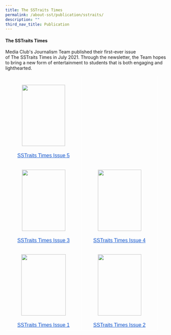 ```yaml
---
title: The SSTraits Times
permalink: /about-sst/publication/sstraits/
description: ""
third_nav_title: Publication
---
```

#### The&nbsp;SSTraits&nbsp;Times

Media Club's Journalism Team published their&nbsp;first-ever issue of&nbsp;The&nbsp;SSTraits&nbsp;Times in July 2021.&nbsp;Through the newsletter, the Team hopes to bring a new form of entertainment to students that is both engaging and lighthearted.

<table style="border:none;border-collapse:collapse;"><colgroup><col width="238"><col width="238"></colgroup><tbody><tr style="height:212.98828125pt"><td style="border-left:solid #ffffff 1pt;border-right:solid #ffffff 1pt;border-bottom:solid #ffffff 1pt;border-top:solid #ffffff 1pt;vertical-align:top;padding:5pt 5pt 5pt 5pt;overflow:hidden;overflow-wrap:break-word;"><br><p style="line-height:1.2;text-align: center;margin-top:0pt;margin-bottom:0pt;" dir="ltr"><span style="font-size:12pt;font-family:Arial,sans-serif;color:#000000;background-color:transparent;font-weight:400;font-style:normal;font-variant:normal;text-decoration:none;vertical-align:baseline;white-space:pre;white-space:pre-wrap;"><span style="border:none;display:inline-block;overflow:hidden;width:135px;height:192px;"><img style="margin-left:0px;margin-top:0px;" height="192" width="135" src="https://lh7-us.googleusercontent.com/YKy7qG6fXseF88fpV_74KtkAdh7z4LcK9Rrrf1Jm5p_IGt9vPHEYrMKMpf4O4wSXxPW7DNfaW2FX5mQ2hsP_BZ9jumDhnzEcD8FmDjNx0YRRcWoNS5MAYDwH_ImZQTb_z-0OEIW_WBjVN3lk7CPsFsk"></span></span></p><br><p style="line-height:1.2;text-align: center;margin-top:0pt;margin-bottom:0pt;" dir="ltr"><a style="text-decoration:none;" href="https://drive.google.com/file/d/1L0vSpf8pWH85tntnvTSxcU0oSZ2UG8QA/view?usp=sharing"><span style="font-size:12pt;font-family:Arial,sans-serif;color:#1155cc;background-color:transparent;font-weight:400;font-style:normal;font-variant:normal;text-decoration:underline;-webkit-text-decoration-skip:none;text-decoration-skip-ink:none;vertical-align:baseline;white-space:pre;white-space:pre-wrap;">SSTraits Times Issue 5</span></a></p><br></td><td style="border-left:solid #ffffff 1pt;border-right:solid #ffffff 1pt;border-bottom:solid #ffffff 1pt;border-top:solid #ffffff 1pt;vertical-align:top;padding:5pt 5pt 5pt 5pt;overflow:hidden;overflow-wrap:break-word;"><br></td></tr><tr style="height:0pt"><td style="border-left:solid #ffffff 1pt;border-right:solid #ffffff 1pt;border-bottom:solid #ffffff 1pt;border-top:solid #ffffff 1pt;vertical-align:top;padding:5pt 5pt 5pt 5pt;overflow:hidden;overflow-wrap:break-word;"><p style="line-height:1.2;text-align: center;margin-top:0pt;margin-bottom:0pt;" dir="ltr"><span style="font-size:12pt;font-family:Arial,sans-serif;color:#000000;background-color:transparent;font-weight:400;font-style:normal;font-variant:normal;text-decoration:none;vertical-align:baseline;white-space:pre;white-space:pre-wrap;"><span style="border:none;display:inline-block;overflow:hidden;width:136px;height:192px;"><img style="margin-left:0px;margin-top:0px;" height="192" width="136" src="https://lh7-us.googleusercontent.com/ul6OwfoAD5JhLLYbC8W5ffMFbX3HojggB7is6f2fstPpemOIMAYzbTkidmp5-4vaCkDu81GoxZewu4Di7eXoq9UE6cQsc7G0D9o170f1cIzSewTU-wYS1hBgrlkbSeQczVJ1Pkb4FReEMlgO1vlzNTQ"></span></span></p><br><p style="line-height:1.2;text-align: center;margin-top:0pt;margin-bottom:0pt;" dir="ltr"><a style="text-decoration:none;" href="https://drive.google.com/file/d/1O0WcvPcXqHX3oKp0rkiMo3C3T9lzFWx9/view?usp=drive_link"><span style="font-size:12pt;font-family:Arial,sans-serif;color:#1155cc;background-color:transparent;font-weight:400;font-style:normal;font-variant:normal;text-decoration:underline;-webkit-text-decoration-skip:none;text-decoration-skip-ink:none;vertical-align:baseline;white-space:pre;white-space:pre-wrap;">SSTraits Times Issue 3</span></a></p></td><td style="border-left:solid #ffffff 1pt;border-right:solid #ffffff 1pt;border-bottom:solid #ffffff 1pt;border-top:solid #ffffff 1pt;vertical-align:top;padding:5pt 5pt 5pt 5pt;overflow:hidden;overflow-wrap:break-word;"><p style="line-height:1.2;text-align: center;margin-top:0pt;margin-bottom:0pt;" dir="ltr"><span style="font-size:12pt;font-family:Arial,sans-serif;color:#000000;background-color:transparent;font-weight:400;font-style:normal;font-variant:normal;text-decoration:none;vertical-align:baseline;white-space:pre;white-space:pre-wrap;"><span style="border:none;display:inline-block;overflow:hidden;width:136px;height:192px;"><img style="margin-left:0px;margin-top:0px;" height="192" width="136" src="https://lh7-us.googleusercontent.com/f0Rr8OAuzXp4rvfGppP-5BQufGFwP0b5HUtYlIhEK6w2V5Ztd_PEr04drrRRyEaWnMe3v1e3HEj0tHglR79GWZZFtqkr26NWEqx4ajTlVJTzW5HKe71WXt29IhvQbG7DhTYdmQemffNHmcgvu8AfLVw"></span></span></p><br><p style="line-height:1.2;text-align: center;margin-top:0pt;margin-bottom:0pt;" dir="ltr"><a style="text-decoration:none;" href="https://drive.google.com/file/d/1oA0XTyrv4142xgE5kXQsF7Hs3nmiXsto/view?usp=drive_link"><span style="font-size:12pt;font-family:Arial,sans-serif;color:#1155cc;background-color:transparent;font-weight:400;font-style:normal;font-variant:normal;text-decoration:underline;-webkit-text-decoration-skip:none;text-decoration-skip-ink:none;vertical-align:baseline;white-space:pre;white-space:pre-wrap;">SSTraits Times Issue 4</span></a></p></td></tr><tr style="height:0pt"><td style="border-left:solid #ffffff 1pt;border-right:solid #ffffff 1pt;border-bottom:solid #ffffff 1pt;border-top:solid #ffffff 1pt;vertical-align:top;padding:5pt 5pt 5pt 5pt;overflow:hidden;overflow-wrap:break-word;"><br><p style="line-height:1.2;text-align: center;margin-top:0pt;margin-bottom:0pt;" dir="ltr"><span style="font-size:12pt;font-family:Arial,sans-serif;color:#000000;background-color:transparent;font-weight:400;font-style:normal;font-variant:normal;text-decoration:none;vertical-align:baseline;white-space:pre;white-space:pre-wrap;"><span style="border:none;display:inline-block;overflow:hidden;width:139px;height:192px;"><img style="margin-left:0px;margin-top:0px;" height="192" width="139" src="https://lh7-us.googleusercontent.com/OdtW2n9QG5EhtfB_JDCvLy07Tq2IHPw1cZ0Q2W7VXt0gONg5zyFbiK7kRQBuygMYuDHwu_6Flc7VH1vOLfVzXTDTWTn-G_N9Xn1N4f8tmI4bMa15i-Qg1i3z5w7tn-6cGbkL6PpYTyCzLSzi2XJZRiM"></span></span></p><br><p style="line-height:1.2;text-align: center;margin-top:0pt;margin-bottom:0pt;" dir="ltr"><a style="text-decoration:none;" href="https://drive.google.com/file/d/1zRYfnxS2nPyQhJIQKxMsixtwtgenmtNJ/view?usp=drive_link"><span style="font-size:12pt;font-family:Arial,sans-serif;color:#1155cc;background-color:transparent;font-weight:400;font-style:normal;font-variant:normal;text-decoration:underline;-webkit-text-decoration-skip:none;text-decoration-skip-ink:none;vertical-align:baseline;white-space:pre;white-space:pre-wrap;">SSTraits Times Issue 1</span></a></p></td><td style="border-left:solid #ffffff 1pt;border-right:solid #ffffff 1pt;border-bottom:solid #ffffff 1pt;border-top:solid #ffffff 1pt;vertical-align:top;padding:5pt 5pt 5pt 5pt;overflow:hidden;overflow-wrap:break-word;"><br><p style="line-height:1.2;text-align: center;margin-top:0pt;margin-bottom:0pt;" dir="ltr"><span style="font-size:12pt;font-family:Arial,sans-serif;color:#000000;background-color:transparent;font-weight:400;font-style:normal;font-variant:normal;text-decoration:none;vertical-align:baseline;white-space:pre;white-space:pre-wrap;"><span style="border:none;display:inline-block;overflow:hidden;width:136px;height:192px;"><img style="margin-left:0px;margin-top:0px;" height="192" width="136" src="https://lh7-us.googleusercontent.com/QBKSi95n_0dEnhJE7HuVruRGtRpUnw3b15bXxAxSpEFR0J1g6YcqnVLifQ69NAE28-eB_lHejLSlNdd_3M29cE1S3d5OiY4fNR1y9EhqBlbBEZJclxA_T90BMc4FHNiVDcCZjsnlFDeOt2G4kwA9_k8"></span></span></p><br><p style="line-height:1.2;text-align: center;margin-top:0pt;margin-bottom:0pt;" dir="ltr"><a style="text-decoration:none;" href="https://drive.google.com/file/d/113LRuZjc1fPu3unuhNdGjbBfzkvkj3wW/view?usp=drive_link"><span style="font-size:12pt;font-family:Arial,sans-serif;color:#1155cc;background-color:transparent;font-weight:400;font-style:normal;font-variant:normal;text-decoration:underline;-webkit-text-decoration-skip:none;text-decoration-skip-ink:none;vertical-align:baseline;white-space:pre;white-space:pre-wrap;">SSTraits Times Issue 2</span></a></p></td></tr></tbody></table>
